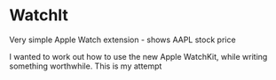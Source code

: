 # WatchIt
Very simple Apple Watch extension - shows AAPL stock price

I wanted to work out how to use the new Apple WatchKit, while writing something worthwhile. This is my attempt
